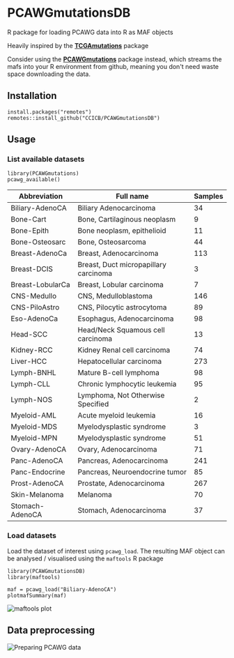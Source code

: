 # PCAWGmutationsDB

R package for loading PCAWG data into R as MAF objects

Heavily inspired by the [**TCGAmutations**](https://github.com/PoisonAlien/TCGAmutations) package

Consider using the [**PCAWGmutations**](https://github.com/CCICB/PCAWGmutations) package instead, which streams the mafs into your R environment from github, meaning you don't need waste space downloading the data.


## Installation

```
install.packages("remotes")
remotes::install_github("CCICB/PCAWGmutationsDB")
```

## Usage

### List available datasets

```
library(PCAWGmutations)
pcawg_available()
```

| Abbreviation     	| Full name                             	| Samples 	|
|------------------	|---------------------------------------	|---------	|
| Biliary-AdenoCA  	| Biliary Adenocarcinoma                	| 34      	|
| Bone-Cart        	| Bone, Cartilaginous neoplasm          	| 9       	|
| Bone-Epith       	| Bone neoplasm, epithelioid            	| 11      	|
| Bone-Osteosarc   	| Bone, Osteosarcoma                    	| 44      	|
| Breast-AdenoCa   	| Breast, Adenocarcinoma                	| 113     	|
| Breast-DCIS      	| Breast, Duct micropapillary carcinoma 	| 3       	|
| Breast-LobularCa 	| Breast, Lobular carcinoma             	| 7       	|
| CNS-Medullo      	| CNS, Medulloblastoma                  	| 146     	|
| CNS-PiloAstro    	| CNS, Pilocytic astrocytoma            	| 89      	|
| Eso-AdenoCa      	| Esophagus, Adenocarcinoma             	| 98      	|
| Head-SCC         	| Head/Neck Squamous cell carcinoma     	| 13      	|
| Kidney-RCC       	| Kidney Renal cell carcinoma           	| 74      	|
| Liver-HCC        	| Hepatocellular carcinoma              	| 273     	|
| Lymph-BNHL       	| Mature B-cell lymphoma                	| 98      	|
| Lymph-CLL        	| Chronic lymphocytic leukemia          	| 95      	|
| Lymph-NOS        	| Lymphoma, Not Otherwise Specified     	| 2       	|
| Myeloid-AML      	| Acute myeloid leukemia                	| 16      	|
| Myeloid-MDS      	| Myelodysplastic syndrome              	| 3       	|
| Myeloid-MPN      	| Myelodysplastic syndrome              	| 51      	|
| Ovary-AdenoCA    	| Ovary, Adenocarcinoma                 	| 71      	|
| Panc-AdenoCA     	| Pancreas, Adenocarcinoma              	| 241     	|
| Panc-Endocrine   	| Pancreas, Neuroendocrine tumor        	| 85      	|
| Prost-AdenoCA    	| Prostate, Adenocarcinoma              	| 267     	|
| Skin-Melanoma    	| Melanoma                              	| 70      	|
| Stomach-AdenoCA  	| Stomach, Adenocarcinoma               	| 37      	|


### Load datasets
Load the dataset of interest using `pcawg_load`.
The resulting MAF object can be analysed / visualised using the `maftools` R package

```
library(PCAWGmutationsDB)
library(maftools)

maf = pcawg_load("Biliary-AdenoCA")
plotmafSummary(maf)
```

![maftools plot](../../blob/main/inst/images/Biliary-AdenoCA_summary.png)

## Data preprocessing
![Preparing PCAWG data](inst/markdowns/prep_PCAWG_mafs.Rmd)
